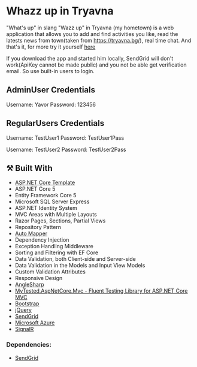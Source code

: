# Whazz up in Tryavna
"What's up" in slang "Wazz up" in Tryavna (my hometown) is a web application that allows you to add and find activities you like, read the latests news from town(taken from https://tryavna.bg/), 
real time chat. And that's it, for more try it yourself [here](https://whazzupintryavna.azurewebsites.net/)

If you download the app and started him locally, SendGrid will don't work(ApiKey cannot be made public) and you not be able get verification email. So use built-in users to login.
## AdminUser Credentials
  Username: Yavor
  Password: 123456
  
  ## RegularUsers Credentials
  Username: TestUser1
  Password: TestUser1Pass
  
  Username: TestUser2
  Password: TestUser2Pass
## :hammer_and_pick: Built With
- [ASP.NET Core Template](https://github.com/NikolayIT/ASP.NET-Core-Template)
- ASP.NET Core 5
- Entity Framework Core 5
- Microsoft SQL Server Express
- ASP.NET Identity System
- MVC Areas with Multiple Layouts
- Razor Pages, Sections, Partial Views
- Repository Pattern
- [Auto Mapper](https://github.com/AutoMapper/AutoMapper)
- Dependency Injection
- Exception Handling Middleware
- Sorting and Filtering with EF Core
- Data Validation, both Client-side and Server-side
- Data Validation in the Models and Input View Models
- Custom Validation Attributes
- Responsive Design
- [AngleSharp](https://github.com/AngleSharp/AngleSharp)
- [MyTested.AspNetCore.Mvc - Fluent Testing Library for ASP.NET Core MVC](https://github.com/ivaylokenov/MyTested.AspNetCore.Mvc)
- [Bootstrap](https://github.com/twbs/bootstrap) 
- [jQuery](https://jquery.com/)
- [SendGrid](https://www.sendgrid.com/)
- [Microsoft Azure](https://github.com/Azure)
- [SignalR](https://github.com/aspnet/SignalR)

### Dependencies:
* [SendGrid](https://www.sendgrid.com/)
